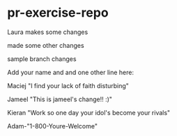 # pr-exercise-repo

Laura makes some changes

made some other changes

sample branch changes

Add your name and and one other line here:






Maciej
"I find your lack of faith disturbing"

Jameel
"This is jameel's change!! :)"


Kieran
"Work so one day your idol's become your rivals"

Adam-"1-800-Youre-Welcome"

